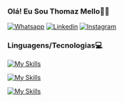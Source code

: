 
### Olá! Eu Sou Thomaz Mello🤚🏼

[![Whatsapp](https://img.shields.io/badge/WhatsApp-25D366?style=for-the-badge&logo=whatsapp&logoColor=white)](https://api.whatsapp.com/send?phone=5512987072463) 
[![Linkedin](https://img.shields.io/badge/LinkedIn-0077B5?style=for-the-badge&logo=linkedin&logoColor=white)](https://www.linkedin.com/in/thomaz-feitosa-de-mello-76a9a5294/)
[![Instagram](https://img.shields.io/badge/Instagram-E4405F?style=for-the-badge&logo=instagram&logoColor=white)](https://www.instagram.com/thomaz_mellux)

### Linguagens/Tecnologias💻

[![My Skills](https://skillicons.dev/icons?i=html,css,tailwind,bootstrap,js,ts,react,nodejs,vite)](https://skillicons.dev)

[![My Skills](https://skillicons.dev/icons?i=py,flask,selenium,mongodb,mysql,vscode)](https://skillicons.dev)

[![My Skills](https://skillicons.dev/icons?i=blender,figma,photoshop)](https://skillicons.dev)
